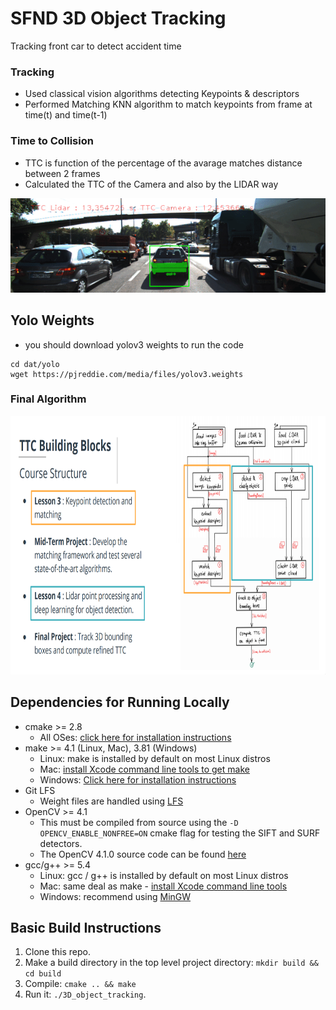 # SFND 3D Object Tracking

Tracking front car to detect accident time

### Tracking
* Used classical vision algorithms detecting Keypoints & descriptors 
* Performed Matching KNN algorithm to match keypoints from frame at time(t) and time(t-1)

### Time to Collision
* TTC is function of the percentage of the avarage matches distance between 2 frames
* Calculated the TTC of the Camera and also by the LIDAR way

![Tracking](ezgif.com-video-to-gif.gif)

## Yolo Weights 
- you should download yolov3 weights to run the code
```
cd dat/yolo
wget https://pjreddie.com/media/files/yolov3.weights
```

### Final Algorithm

<img src="images/course_code_structure.png" width="779" height="414" />

## Dependencies for Running Locally
* cmake >= 2.8
  * All OSes: [click here for installation instructions](https://cmake.org/install/)
* make >= 4.1 (Linux, Mac), 3.81 (Windows)
  * Linux: make is installed by default on most Linux distros
  * Mac: [install Xcode command line tools to get make](https://developer.apple.com/xcode/features/)
  * Windows: [Click here for installation instructions](http://gnuwin32.sourceforge.net/packages/make.htm)
* Git LFS
  * Weight files are handled using [LFS](https://git-lfs.github.com/)
* OpenCV >= 4.1
  * This must be compiled from source using the `-D OPENCV_ENABLE_NONFREE=ON` cmake flag for testing the SIFT and SURF detectors.
  * The OpenCV 4.1.0 source code can be found [here](https://github.com/opencv/opencv/tree/4.1.0)
* gcc/g++ >= 5.4
  * Linux: gcc / g++ is installed by default on most Linux distros
  * Mac: same deal as make - [install Xcode command line tools](https://developer.apple.com/xcode/features/)
  * Windows: recommend using [MinGW](http://www.mingw.org/)

## Basic Build Instructions

1. Clone this repo.
2. Make a build directory in the top level project directory: `mkdir build && cd build`
3. Compile: `cmake .. && make`
4. Run it: `./3D_object_tracking`.


